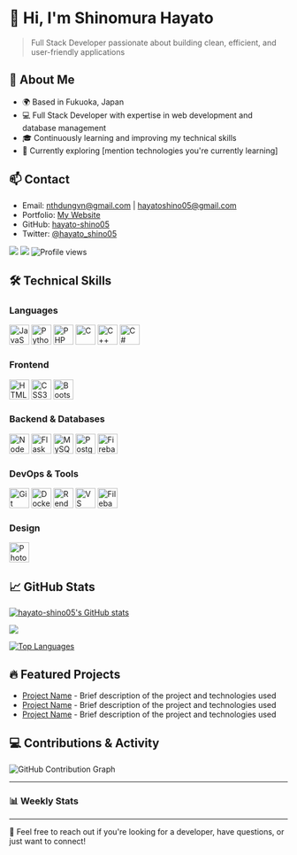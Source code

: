 
# 👋 Hi, I'm Shinomura Hayato

> Full Stack Developer passionate about building clean, efficient, and user-friendly applications

## 📍 About Me
- 🌍 Based in Fukuoka, Japan
- 💻 Full Stack Developer with expertise in web development and database management
- 🎓 Continuously learning and improving my technical skills
- 🌱 Currently exploring [mention technologies you're currently learning]

## 📫 Contact
- Email: [nthdungvn@gmail.com](https://mail.google.com/mail/u/0/?view=cm&fs=1&to=nthdungvn@gmail.com&su=Your%20Subject%20Here) | [hayatoshino05@gmail.com](https://mail.google.com/mail/u/0/?view=cm&fs=1&to=hayatoshino05@gmail.com&su=Your%20Subject%20Here)
- Portfolio: [My Website](https://brightlearn.onrender.com)
- GitHub: [hayato-shino05](https://github.com/hayato-shino05)
- Twitter: [@hayato_shino05](https://twitter.com/hayato_shino05)

<p>
<a href="https://www.github.com/hayato-shino05" target="_blank" rel="noreferrer"><img src="https://img.shields.io/github/followers/hayato-shino05?logo=github&style=for-the-badge&color=0891b2&labelColor=000000" /></a>
<a href="https://www.x.com/hayato_shino05" target="_blank" rel="noreferrer"><img src="https://img.shields.io/badge/followers-19-blue?logo=x&style=for-the-badge&color=0891b2&labelColor=000000" /></a>
<img src="https://komarev.com/ghpvc/?username=Hayato-shino05&style=for-the-badge&color=0891b2&labelColor=000000" alt="Profile views" />
</p>

## 🛠️ Technical Skills

### Languages
<p>
<a href="https://developer.mozilla.org/en-US/docs/Web/JavaScript" target="_blank" rel="noreferrer"><img src="https://raw.githubusercontent.com/danielcranney/readme-generator/main/public/icons/skills/javascript-colored.svg" width="36" height="36" alt="JavaScript" /></a>
<a href="https://www.python.org/" target="_blank" rel="noreferrer"><img src="https://raw.githubusercontent.com/danielcranney/readme-generator/main/public/icons/skills/python-colored.svg" width="36" height="36" alt="Python" /></a>
<a href="https://www.php.net/" target="_blank" rel="noreferrer"><img src="https://raw.githubusercontent.com/danielcranney/readme-generator/main/public/icons/skills/php-colored.svg" width="36" height="36" alt="PHP" /></a>
<a href="https://docs.microsoft.com/en-us/cpp/?view=msvc-170" target="_blank" rel="noreferrer"><img src="https://raw.githubusercontent.com/danielcranney/readme-generator/main/public/icons/skills/c-colored.svg" width="36" height="36" alt="C" /></a>
<a href="https://docs.microsoft.com/en-us/cpp/?view=msvc-170" target="_blank" rel="noreferrer"><img src="https://raw.githubusercontent.com/danielcranney/readme-generator/main/public/icons/skills/cplusplus-colored.svg" width="36" height="36" alt="C++" /></a>
<a href="https://docs.microsoft.com/en-us/dotnet/csharp/" target="_blank" rel="noreferrer"><img src="https://raw.githubusercontent.com/danielcranney/readme-generator/main/public/icons/skills/csharp-colored.svg" width="36" height="36" alt="C#" /></a>
</p>

### Frontend
<p>
<a href="https://developer.mozilla.org/en-US/docs/Glossary/HTML5" target="_blank" rel="noreferrer"><img src="https://raw.githubusercontent.com/danielcranney/readme-generator/main/public/icons/skills/html5-colored.svg" width="36" height="36" alt="HTML5" /></a>
<a href="https://www.w3.org/TR/CSS/#css" target="_blank" rel="noreferrer"><img src="https://raw.githubusercontent.com/danielcranney/readme-generator/main/public/icons/skills/css3-colored.svg" width="36" height="36" alt="CSS3" /></a>
<a href="https://getbootstrap.com/" target="_blank" rel="noreferrer"><img src="https://raw.githubusercontent.com/danielcranney/readme-generator/main/public/icons/skills/bootstrap-colored.svg" width="36" height="36" alt="Bootstrap" /></a>
</p>

### Backend & Databases
<p>
<a href="https://nodejs.org/en/" target="_blank" rel="noreferrer"><img src="https://raw.githubusercontent.com/danielcranney/readme-generator/main/public/icons/skills/nodejs-colored.svg" width="36" height="36" alt="NodeJS" /></a>
<a href="https://flask.palletsprojects.com/en/2.0.x/" target="_blank" rel="noreferrer"><img src="https://raw.githubusercontent.com/danielcranney/readme-generator/main/public/icons/skills/flask-colored.svg" width="36" height="36" alt="Flask" /></a>
<a href="https://www.mysql.com/" target="_blank" rel="noreferrer"><img src="https://raw.githubusercontent.com/danielcranney/readme-generator/main/public/icons/skills/mysql-colored.svg" width="36" height="36" alt="MySQL" /></a>
<a href="https://www.postgresql.org/" target="_blank" rel="noreferrer"><img src="https://raw.githubusercontent.com/danielcranney/readme-generator/main/public/icons/skills/postgresql-colored.svg" width="36" height="36" alt="PostgreSQL" /></a>
<a href="https://firebase.google.com/" target="_blank" rel="noreferrer"><img src="https://raw.githubusercontent.com/danielcranney/readme-generator/main/public/icons/skills/firebase-colored.svg" width="36" height="36" alt="Firebase" /></a>
</p>

### DevOps & Tools
<p>
<a href="https://git-scm.com/" target="_blank" rel="noreferrer"><img src="https://raw.githubusercontent.com/danielcranney/readme-generator/main/public/icons/skills/git-colored.svg" width="36" height="36" alt="Git" /></a>
<a href="https://www.docker.com/" target="_blank" rel="noreferrer"><img src="https://raw.githubusercontent.com/danielcranney/readme-generator/main/public/icons/skills/docker-colored.svg" width="36" height="36" alt="Docker" /></a>
<a href="https://render.com/" target="_blank" rel="noreferrer"><img src="https://raw.githubusercontent.com/danielcranney/readme-generator/main/public/icons/skills/render-colored.svg" width="36" height="36" alt="Render" /></a>
<a href="https://code.visualstudio.com/" target="_blank" rel="noreferrer"><img src="https://raw.githubusercontent.com/danielcranney/readme-generator/main/public/icons/skills/visualstudiocode.svg" width="36" height="36" alt="VS Code" /></a>
<a href="https://filebase.com/" target="_blank" rel="noreferrer"><img src="https://raw.githubusercontent.com/danielcranney/readme-generator/main/public/icons/skills/filebase-colored.svg" width="36" height="36" alt="Filebase" /></a>
</p>

### Design
<p>
<a href="https://www.adobe.com/uk/products/photoshop.html" target="_blank" rel="noreferrer"><img src="https://raw.githubusercontent.com/danielcranney/readme-generator/main/public/icons/skills/photoshop-colored.svg" width="36" height="36" alt="Photoshop" /></a>
</p>

## 📈 GitHub Stats

<a href="http://www.github.com/hayato-shino05"><img src="https://github-readme-stats.vercel.app/api?username=hayato-shino05&show_icons=true&hide=&count_private=true&title_color=0891b2&text_color=ffffff&icon_color=0891b2&bg_color=000000&hide_border=true&show_icons=true" alt="hayato-shino05's GitHub stats" /></a>

<a href="http://www.github.com/hayato-shino05"><img src="https://github-readme-streak-stats.herokuapp.com/?user=hayato-shino05&stroke=ffffff&background=000000&ring=0891b2&fire=0891b2&currStreakNum=ffffff&currStreakLabel=0891b2&sideNums=ffffff&sideLabels=ffffff&dates=ffffff&hide_border=true" /></a>

<a href="https://github.com/hayato-shino05" align="left"><img src="https://github-readme-stats.vercel.app/api/top-langs/?username=hayato-shino05&count_private=true&langs_count=10&title_color=0891b2&text_color=ffffff&icon_color=0891b2&bg_color=000000&hide_border=true&locale=en&custom_title=Top%20Languages&layout=compact" alt="Top Languages" /></a>

## 🔥 Featured Projects
<!-- Add 2-3 of your best projects here -->
- [Project Name](link-to-repo) - Brief description of the project and technologies used
- [Project Name](link-to-repo) - Brief description of the project and technologies used
- [Project Name](link-to-repo) - Brief description of the project and technologies used

## 💻 Contributions & Activity
<!-- GitHub Activity Graph -->
<picture>
  <source media="(prefers-color-scheme: dark)" srcset="https://raw.githubusercontent.com/hayato-shino05/hayato-shino05/output/github-contribution-grid-snake-dark.svg" />
  <source media="(prefers-color-scheme: light)" srcset="https://raw.githubusercontent.com/hayato-shino05/hayato-shino05/output/github-contribution-grid-snake.svg" />
  <img alt="GitHub Contribution Graph" src="https://raw.githubusercontent.com/hayato-shino05/hayato-shino05/output/github-contribution-grid-snake-dark.svg" />
</picture>

---

### 📊 Weekly Stats
<!--START_SECTION:waka-->
<!--END_SECTION:waka-->

---

💬 Feel free to reach out if you're looking for a developer, have questions, or just want to connect!
